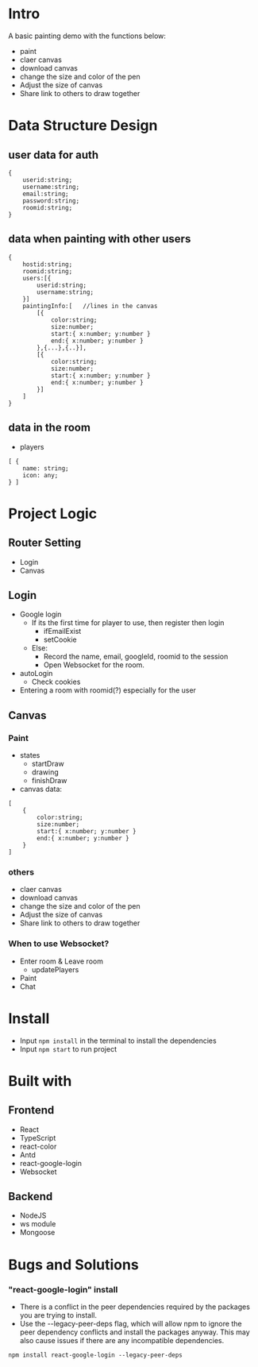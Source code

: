 # Intro
A basic painting demo with the functions below:
- paint
- claer canvas
- download canvas
- change the size and color of the pen
- Adjust the size of canvas
- Share link to others to draw together

# Data Structure Design
## user data for auth
```
{
    userid:string;
    username:string;
    email:string;
    password:string;
    roomid:string;
}
```
## data when painting with other users
```
{
    hostid:string;
    roomid:string;
    users:[{
        userid:string;
        username:string;
    }]
    paintingInfo:[   //lines in the canvas
        [{
            color:string;
            size:number;
            start:{ x:number; y:number }
            end:{ x:number; y:number }
        },{...},{..}],
        [{
            color:string;
            size:number;
            start:{ x:number; y:number }
            end:{ x:number; y:number }
        }]
    ]
}
```
## data in the room
- players
```
[ {
    name: string;
    icon: any; 
} ]
```

# Project Logic
## Router Setting
- Login
- Canvas
## Login
- Google login
  - If its the first time for player to use, then register then login
    - ifEmailExist
    - setCookie
  - Else:
    - Record the name, email, googleId, roomid to the session
    - Open Websocket for the room.
- autoLogin
  - Check cookies
- Entering a room with roomid(?) especially for the user
## Canvas
### Paint
- states
    - startDraw
    - drawing
    - finishDraw
- canvas data:
```
[
    {
        color:string;
        size:number;
        start:{ x:number; y:number }
        end:{ x:number; y:number }
    }
]
```
### others
- claer canvas
- download canvas
- change the size and color of the pen
- Adjust the size of canvas
- Share link to others to draw together
### When to use Websocket?
- Enter room & Leave room
    - updatePlayers
- Paint
- Chat


# Install
- Input `npm install` in the terminal to install the dependencies
- Input `npm start` to run project

# Built with
## Frontend
- React
- TypeScript
- react-color
- Antd
- react-google-login
- Websocket

## Backend
- NodeJS
- ws module
- Mongoose

# Bugs and Solutions
### "react-google-login" install
- There is a conflict in the peer dependencies required by the packages you are trying to install.
- Use the --legacy-peer-deps flag, which will allow npm to ignore the peer dependency conflicts and install the packages anyway. This may also cause issues if there are any incompatible dependencies.
```
npm install react-google-login --legacy-peer-deps
```
